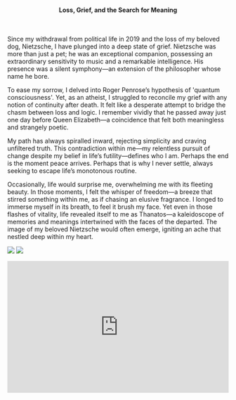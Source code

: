 <center><h4>Loss, Grief, and the Search for Meaning</h4></center>
<br/>

Since my withdrawal from political life in 2019 and the loss of my beloved dog, Nietzsche, I have plunged into a deep state of grief. Nietzsche was more than just a pet; he was an exceptional companion, possessing an extraordinary sensitivity to music and a remarkable intelligence. His presence was a silent symphony—an extension of the philosopher whose name he bore.

To ease my sorrow, I delved into Roger Penrose’s hypothesis of 'quantum consciousness'. Yet, as an atheist, I struggled to reconcile my grief with any notion of continuity after death. It felt like a desperate attempt to bridge the chasm between loss and logic. I remember vividly that he passed away just one day before Queen Elizabeth—a coincidence that felt both meaningless and strangely poetic.

My path has always spiralled inward, rejecting simplicity and craving unfiltered truth. This contradiction within me—my relentless pursuit of change despite my belief in life’s futility—defines who I am. Perhaps the end is the moment peace arrives. Perhaps that is why I never settle, always seeking to escape life’s monotonous routine.

Occasionally, life would surprise me, overwhelming me with its fleeting beauty. In those moments, I felt the whisper of freedom—a breeze that stirred something within me, as if chasing an elusive fragrance. I longed to immerse myself in its breath, to feel it brush my face. Yet even in those flashes of vitality, life revealed itself to me as Thanatos—a kaleidoscope of memories and meanings intertwined with the faces of the departed. The image of my beloved Nietzsche would often emerge, igniting an ache that nestled deep within my heart.

![](82.jpeg)
![](83.jpeg)

<p></p>
<center>
<div style="display: flex; justify-content: center; position:relative;width: 100%;height: 300px;"><iframe
    src="https://iframe.mediadelivery.net/embed/450696/a15e5842-58dc-43e8-a78b-b98e3c6fccb3?autoplay=false&loop=false&muted=false&preload=true&responsive=true"
    loading="lazy" style="border:0;height:100%;width: 520px;"
    allow="accelerometer;gyroscope;autoplay;encrypted-media;picture-in-picture;" allowfullscreen="true"></iframe>
</div>
</center>

<p></p>

